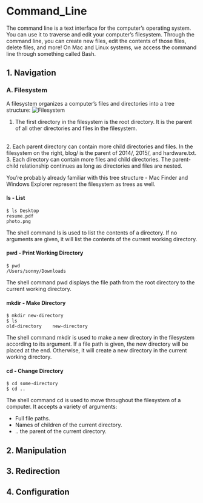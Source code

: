 # Command_Line
The command line is a text interface for the computer’s operating system. You can use it to traverse and edit your computer’s filesystem. Through the command line, you can create new files, edit the contents of those files, delete files, and more!
On Mac and Linux systems, we access the command line through something called Bash.

## 1. Navigation

### A. Filesystem
A filesystem organizes a computer’s files and directories into a tree structure:
![Filesystem](https://user-images.githubusercontent.com/62128029/134777967-9d896d41-5dcb-44e7-8017-96a40883badd.png)
1. The first directory in the filesystem is the root directory. It is the parent of all other directories and files in the filesystem.
<br/>
2. Each parent directory can contain more child directories and files. In the filesystem on the right, blog/ is the parent of 2014/, 2015/, and hardware.txt.
<br/>
3. Each directory can contain more files and child directories. The parent-child relationship continues as long as directories and files are nested.
<br/>

You’re probably already familiar with this tree structure - Mac Finder and Windows Explorer represent the filesystem as trees as well.

#### ls - List
```
$ ls Desktop
resume.pdf
photo.png

```
The shell command ls is used to list the contents of a directory. If no arguments are given, it will list the contents of the current working directory.

#### pwd - Print Working Directory
```
$ pwd
/Users/sonny/Downloads
```
The shell command pwd displays the file path from the root directory to the current working directory.

#### mkdir - Make Directory
```
$ mkdir new-directory
$ ls 
old-directory    new-directory
```
The shell command mkdir is used to make a new directory in the filesystem according to its argument. If a file path is given, the new directory will be placed at the end. Otherwise, it will create a new directory in the current working directory.
#### cd - Change Directory
```
$ cd some-directory
$ cd ..
```
The shell command cd is used to move throughout the filesystem of a computer. It accepts a variety of arguments:
* Full file paths.
* Names of children of the current directory.
* .. the parent of the current directory.


#### 
## 2. Manipulation
## 3. Redirection
## 4. Configuration


